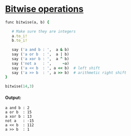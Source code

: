[1]: http://rosettacode.org/wiki/Bitwise_operations

# [Bitwise operations][1]

```ruby
func bitwise(a, b) {
 
   # Make sure they are integers
   a.to_i!
   b.to_i!
 
   say ('a and b : ',  a & b)
   say ('a or b  : ',  a | b)
   say ('a xor b : ',  a ^ b)
   say ('not a   : ',     ~a)
   say ('a << b  : ', a << b)  # left shift
   say ('a >> b  : ', a >> b)  # arithmetic right shift
}
 
bitwise(14,3)
```

#### Output:
```
a and b : 2
a or b  : 15
a xor b : 13
not a   : -15
a << b  : 112
a >> b  : 1
```

